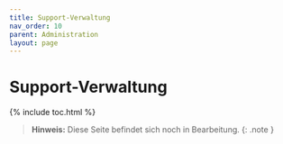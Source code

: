 ```yaml
---
title: Support-Verwaltung
nav_order: 10
parent: Administration
layout: page
---
```


# Support-Verwaltung
{% include toc.html %}

> **Hinweis:** Diese Seite befindet sich noch in Bearbeitung.
{: .note }
